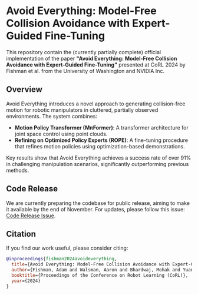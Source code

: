 # Avoid Everything: Model-Free Collision Avoidance with Expert-Guided Fine-Tuning

This repository contain the (currently partially complete) official implementation of the paper **"Avoid Everything: Model-Free Collision Avoidance with Expert-Guided Fine-Tuning"** presented at CoRL 2024 by Fishman et al. from the University of Washington and NVIDIA Inc.

## Overview

Avoid Everything introduces a novel approach to generating collision-free motion for robotic manipulators in cluttered, partially observed environments. The system combines:

- **Motion Policy Transformer (MπFormer)**: A transformer architecture for joint space control using point clouds.
- **Refining on Optimized Policy Experts (ROPE)**: A fine-tuning procedure that refines motion policies using optimization-based demonstrations.

Key results show that Avoid Everything achieves a success rate of over 91% in challenging manipulation scenarios, significantly outperforming previous methods.

## Code Release

We are currently preparing the codebase for public release, aiming to make it available by the end of November. For updates, please follow this issue: [Code Release Issue](https://github.com/fishbotics/avoid-everything/issues/1).

## Citation

If you find our work useful, please consider citing:

```bibtex
@inproceedings{fishman2024avoideverything,
  title={Avoid Everything: Model-Free Collision Avoidance with Expert-Guided Fine-Tuning},
  author={Fishman, Adam and Walsman, Aaron and Bhardwaj, Mohak and Yuan, Wentao and Sundaralingam, Balakumar and Boots, Byron and Fox, Dieter},
  booktitle={Proceedings of the Conference on Robot Learning (CoRL)},
  year={2024}
}

```
